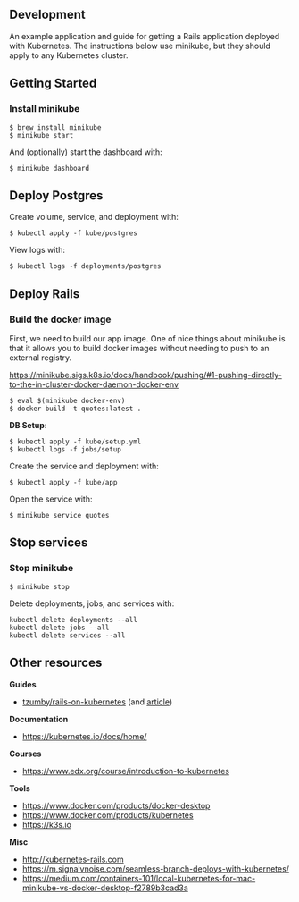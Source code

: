 ## Development

An example application and guide for getting a Rails application deployed with Kubernetes. The instructions below use minikube, but they should apply to any Kubernetes cluster.

## Getting Started

### Install minikube

```
$ brew install minikube
$ minikube start
```

And (optionally) start the dashboard with:
```
$ minikube dashboard
```

## Deploy Postgres

Create volume, service, and deployment with:
```
$ kubectl apply -f kube/postgres
```

View logs with:
```
$ kubectl logs -f deployments/postgres
```

## Deploy Rails

### Build the docker image

First, we need to build our app image. One of nice things about minikube is that it allows you to build docker images without needing to push to an external registry.

https://minikube.sigs.k8s.io/docs/handbook/pushing/#1-pushing-directly-to-the-in-cluster-docker-daemon-docker-env

```
$ eval $(minikube docker-env)
$ docker build -t quotes:latest .
```

**DB Setup:**
```
$ kubectl apply -f kube/setup.yml
$ kubectl logs -f jobs/setup
```

Create the service and deployment with:
```
$ kubectl apply -f kube/app
```

Open the service with:
```
$ minikube service quotes
```

## Stop services

### Stop minikube

```
$ minikube stop
```

Delete deployments, jobs, and services with:

```
kubectl delete deployments --all
kubectl delete jobs --all
kubectl delete services --all
```

## Other resources

**Guides**
* [tzumby/rails-on-kubernetes](https://github.com/tzumby/rails-on-kubernetes) (and [article](https://www.monkeyvault.net/rails-on-kubernetes-part-2/))

**Documentation**
* https://kubernetes.io/docs/home/

**Courses**
* https://www.edx.org/course/introduction-to-kubernetes

**Tools**
* https://www.docker.com/products/docker-desktop
* https://www.docker.com/products/kubernetes
* https://k3s.io

**Misc**
* http://kubernetes-rails.com
* https://m.signalvnoise.com/seamless-branch-deploys-with-kubernetes/
* https://medium.com/containers-101/local-kubernetes-for-mac-minikube-vs-docker-desktop-f2789b3cad3a

